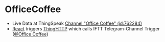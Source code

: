 # OfficeCoffee

- Live Data at ThingSpeak [Channel "Office Coffee" (id:762284)](https://thingspeak.com/channels/762284)
- [React](https://thingspeak.com/apps/reacts) triggers [ThingHTTP](https://thingspeak.com/apps/thinghttp) which calls IFTT Telegram-Channel Trigger ([@Office Coffee](https://t.me/officeCoffee))
